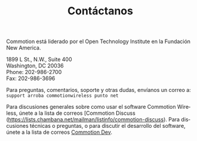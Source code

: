 ﻿---
layout: default
title: Contáctanos
categories: 
created: 2014-04-06
changed: 2014-04-06
post_author: critzo
lang: es
---
Commotion está liderado por el Open Technology Institute en la Fundación New America.

1899 L St., N.W., Suite 400 <br />
Washington, DC 20036 <br />
Phone: 202-986-2700 <br />
Fax: 202-986-3696 <br />

Para preguntas, comentarios, soporte y otras dudas, envíanos un correo a:
<code>support arroba commotionwireless punto net</code>

Para discusiones generales sobre como usar el software Commotion Wireless, únete a la lista de correos [Commotion Discuss (https://lists.chambana.net/mailman/listinfo/commotion-discuss). Para discusiones técnicas o preguntas, o para discutir el desarrollo del software, únete a la lista de correos [Commotion Dev](https://lists.chambana.net/mailman/listinfo/commotion-announce).
